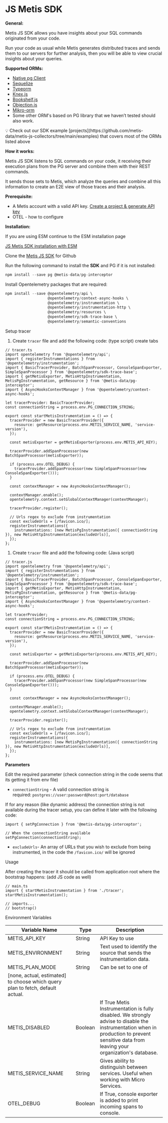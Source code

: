 # JS Metis SDK

**General:**

Metis JS SDK allows you have insights about your SQL commands originated from your code.

Run your code as usual while Metis generates distributed traces and sends them to our servers for further analysis, then you will be able to view crucial insights about your queries.

**Supported ORMs:**

- [Native pg Client](https://www.npmjs.com/package/pg)
- [Sequelize](https://www.npmjs.com/package/sequelize)
- [Typeorm](https://www.npmjs.com/package/typeorm)
- [Knex.js](https://www.npmjs.com/package/knex)
- [Bookshelf.js](https://www.npmjs.com/package/bookshelf)
- [Objection.js](https://www.npmjs.com/package/objection)
- [Mikro-orm](https://www.npmjs.com/package/mikro-orm)
- Some other ORM's based on PG library that we haven’t tested should also work.

<aside>
💡 Check out our SDK example [projects](https://github.com/metis-data/metis-js-collectors/tree/main/examples) that covers most of the ORMs listed above

</aside>

**How it works:**

Metis JS SDK listens to SQL commands on your code, it receiving their execution plans from the PG server and combine them with their REST commands.

It sends those sets to Metis, which analyze the queries and combine all this information to create an E2E view of those traces and their analysis.

**Prerequisite:**

- A Metis account with a valid API key. [Create a project & generate API key](../Create%20a%20project%20&%20generate%20API%20key.md)
- OTEL - how to configure

**Installation:**

If you are using ESM continue to the ESM installation page

[JS Metis SDK installation with ESM](JS%20Metis%20SDK/JS%20Metis%20SDK%20installation%20with%20ESM.md)

Clone the [Metis JS SDK](https://docs.metisdata.io/metis/getting-started/sdk-integration/node.js-pg) for Github

Run the following command to install the **SDK** and PG if it is not installed:

```go
npm install --save pg @metis-data/pg-interceptor
```

Install Opentelemetry packages that are required:

```go
npm install --save @opentelemetry/api \
                   @opentelemetry/context-async-hooks \
                   @opentelemetry/instrumentation \
                   @opentelemetry/instrumentation-http \
                   @opentelemetry/resources \
                   @opentelemetry/sdk-trace-base \
                   @opentelemetry/semantic-conventions
```

Setup tracer

1. Create `tracer` file and add the following code: (type script) create tabs

```tsx
// tracer.ts
import opentelemetry from '@opentelemetry/api';
import { registerInstrumentations } from '@opentelemetry/instrumentation';
import { BasicTracerProvider, BatchSpanProcessor, ConsoleSpanExporter, SimpleSpanProcessor } from '@opentelemetry/sdk-trace-base';
import { getMetisExporter, MetisHttpInstrumentation, MetisPgInstrumentation, getResource } from '@metis-data/pg-interceptor';
import { AsyncHooksContextManager } from '@opentelemetry/context-async-hooks';

let tracerProvider: BasicTracerProvider;
const connectionString = process.env.PG_CONNECTION_STRING;

export const startMetisInstrumentation = () => {
  tracerProvider = new BasicTracerProvider({
    resource: getResource(process.env.METIS_SERVICE_NAME, 'service-version'),
  });

  const metisExporter = getMetisExporter(process.env.METIS_API_KEY);

  tracerProvider.addSpanProcessor(new BatchSpanProcessor(metisExporter));

  if (process.env.OTEL_DEBUG) {
    tracerProvider.addSpanProcessor(new SimpleSpanProcessor(new ConsoleSpanExporter()));
  }

  const contextManager = new AsyncHooksContextManager();

  contextManager.enable();
  opentelemetry.context.setGlobalContextManager(contextManager);

  tracerProvider.register();

  // Urls regex to exclude from instrumentation
  const excludeUrls = [/favicon.ico/];
  registerInstrumentations({
    instrumentations: [new MetisPgInstrumentation({ connectionString }), new MetisHttpInstrumentation(excludeUrls)],
  });
};
```

1. Create `tracer` file and add the following code: (Java script)

```tsx
// tracer.js
import opentelemetry from '@opentelemetry/api';
import { registerInstrumentations } from '@opentelemetry/instrumentation';
import { BasicTracerProvider, BatchSpanProcessor, ConsoleSpanExporter, SimpleSpanProcessor } from '@opentelemetry/sdk-trace-base';
import { getMetisExporter, MetisHttpInstrumentation, MetisPgInstrumentation, getResource } from '@metis-data/pg-interceptor';
import { AsyncHooksContextManager } from '@opentelemetry/context-async-hooks';

let tracerProvider;
const connectionString = process.env.PG_CONNECTION_STRING;

export const startMetisInstrumentation = () => {
  tracerProvider = new BasicTracerProvider({
    resource: getResource(process.env.METIS_SERVICE_NAME, 'service-version'),
  });

  const metisExporter = getMetisExporter(process.env.METIS_API_KEY);

  tracerProvider.addSpanProcessor(new BatchSpanProcessor(metisExporter));

  if (process.env.OTEL_DEBUG) {
    tracerProvider.addSpanProcessor(new SimpleSpanProcessor(new ConsoleSpanExporter()));
  }

  const contextManager = new AsyncHooksContextManager();

  contextManager.enable();
  opentelemetry.context.setGlobalContextManager(contextManager);

  tracerProvider.register();

  // Urls regex to exclude from instrumentation
  const excludeUrls = [/favicon.ico/];
  registerInstrumentations({
    instrumentations: [new MetisPgInstrumentation({ connectionString }), new MetisHttpInstrumentation(excludeUrls)],
  });
};
```

**Parameters**

Edit the required parameter (check connection string in the code seems that its getting it from env file)

- `connectionString` - A valid connection string is required: `postgres://user:password@host:port/database`

If for any reason (like dynamic address) the connection string is not available during the tracer setup, you can define it later with the following code:

```tsx
import { setPgConnection } from '@metis-data/pg-interceptor';

// When the connectionString available
setPgConnection(connectionString);
```

- `excludeUrls`- An array of URLs that you wish to exclude from being instrumented, in the code the `/favicon.ico/` will be ignored

Usage

After creating the tracer it should be called from application root where the bootstrap happens: (add JS code as well)

```tsx
// main.ts
import { startMetisInstrumentation } from './tracer';
startMetisInstrumentation();

// imports...
// bootstrap()
```

Environment Variables

| Variable Name                                                                  | Type    | Description                                                                                                                                                                                |
| ------------------------------------------------------------------------------ | ------- | ------------------------------------------------------------------------------------------------------------------------------------------------------------------------------------------ |
| METIS_API_KEY                                                                  | String  | API Key to use                                                                                                                                                                             |
| METIS_ENVIRONMENT                                                              | String  | Text used to identify the source that sends the instrumentation data.                                                                                                                      |
| METIS_PLAN_MODE                                                                | String  | Can be set to one of                                                                                                                                                                       |
| [none, actual, estimated] to choose which query plan to fetch, default actual. |
| METIS_DISABLED                                                                 | Boolean | If True Metis Instrumentation is fully disabled. We strongly advise to disable the instrumentation when in production to prevent sensitive data from leaving your organization's database. |
| METIS_SERVICE_NAME                                                             | String  | Gives ability to distinguish between services. Useful when working with Micro Services.                                                                                                    |
| OTEL_DEBUG                                                                     | Boolean | If True, console exporter is added to print incoming spans to console.                                                                                                                     |
